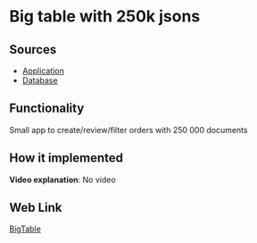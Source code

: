 # Big table with 250k jsons

## Sources

- [Application](https://github.com/LearnFractal/FractalPlatform/tree/main/FractalPlatform.Examples/Applications/BigTable/BigTableApplication.cs)
- [Database](https://github.com/LearnFractal/FractalPlatform/tree/main/FractalPlatform.Examples/Databases/BigTable)

## Functionality

Small app to create/review/filter orders with 250 000 documents

## How it implemented

**Video explanation**: No video

## Web Link

[BigTable](https://fraplat.com/jupiter/BigTable)

